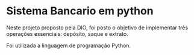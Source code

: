 # Sistema Bancario em python
 
Neste projeto proposto pela DIO, foi posto o objetivo de implementar três operações essenciais: depósito, saque e extrato.

Foi utilizada a linguagem de programação Python.

